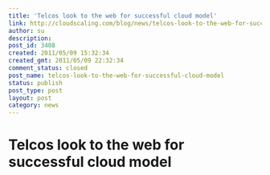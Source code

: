 ```yaml
---
title: 'Telcos look to the web for successful cloud model'
link: http://cloudscaling.com/blog/news/telcos-look-to-the-web-for-successful-cloud-model/
author: su
description: 
post_id: 3408
created: 2011/05/09 15:32:34
created_gmt: 2011/05/09 22:32:34
comment_status: closed
post_name: telcos-look-to-the-web-for-successful-cloud-model
status: publish
post_type: post
layout: post
category: news
---
```


# Telcos look to the web for successful cloud model

